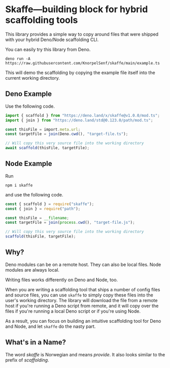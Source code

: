 # Skaffe—building block for hybrid scaffolding tools

This library provides a simple way to copy around files that were shipped with
your hybrid Deno/Node scaffolding CLI.

You can easily try this library from Deno.

```shellscript
deno run -A https://raw.githubusercontent.com/KnorpelSenf/skaffe/main/example.ts
```

This will demo the scaffolding by copying the example file itself into the
current working directory.

## Deno Example

Use the following code.

```ts
import { scaffold } from "https://deno.land/x/skaffe@v1.0.0/mod.ts";
import { join } from "https://deno.land/std@0.123.0/path/mod.ts";

const thisFile = import.meta.url;
const targetFile = join(Deno.cwd(), "target-file.ts");

// Will copy this very source file into the working directory
await scaffold(thisFile, targetFile);
```

## Node Example

Run

```shellscript
npm i skaffe
```

and use the following code.

```ts
const { scaffold } = require("skaffe");
const { join } = require("path");

const thisFile = __filename;
const targetFile = join(process.cwd(), "target-file.js");

// Will copy this very source file into the working directory
scaffold(thisFile, targetFile);
```

## Why?

Deno modules can be on a remote host. They can also be local files. Node modules
are always local.

Writing files works differently on Deno and Node, too.

When you are writing a scaffolding tool that ships a number of config files and
source files, you can use `skaffe` to simply copy these files into the user's
working directory. The library will download the file from a remote host if
you're running a Deno script from remote, and it will copy over the files if
you're running a local Deno script or if you're using Node.

As a result, you can focus on building an intuitive scaffolding tool for Deno
and Node, and let `skaffe` do the nasty part.

## What's in a Name?

The word _skaffe_ is Norwegian and means _provide_.
It also looks similar to the prefix of _scaffolding_.
